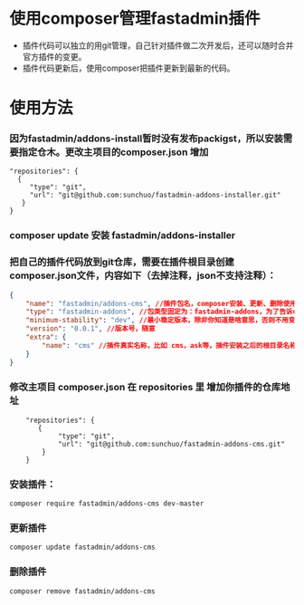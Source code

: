 # 使用composer管理fastadmin插件




- 插件代码可以独立的用git管理，自己针对插件做二次开发后，还可以随时合并官方插件的变更。
- 插件代码更新后，使用composer把插件更新到最新的代码。


# 使用方法


### 因为fastadmin/addons-install暂时没有发布packigst，所以安装需要指定仓木。更改主项目的composer.json 增加
```
"repositories": {
  {
     "type": "git",
     "url": "git@github.com:sunchuo/fastadmin-addons-installer.git"
   }
}
```


### composer update 安装 fastadmin/addons-installer


### 把自己的插件代码放到git仓库，需要在插件根目录创建composer.json文件，内容如下（去掉注释，json不支持注释）：

```json
{
    "name": "fastadmin/addons-cms", //插件包名，composer安装、更新、删除使用的包名.
    "type": "fastadmin-addons", //包类型固定为：fastadmin-addons，为了告诉composer这个包是个fastadmin的插件。
    "minimum-stability": "dev", //最小稳定版本，除非你知道是啥意思，否则不用变。
    "version": "0.0.1", //版本号，随意
    "extra": {
        "name": "cms" //插件真实名称，比如 cms，ask等，插件安装之后的根目录名称，插件不会安装到 vendor目录，而是会被安装到 addons/<插件名称> 目录。
    }
}
```
### 修改主项目 composer.json 在 repositories 里 增加你插件的仓库地址

```
    "repositories": {
       {
            "type": "git",
            "url": "git@github.com:sunchuo/fastadmin-addons-cms.git"
        }
    }
```


### 安装插件：

```composer require fastadmin/addons-cms dev-master```

### 更新插件
```
composer update fastadmin/addons-cms
```
### 删除插件

```
composer remove fastadmin/addons-cms
```






